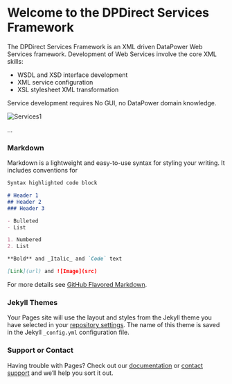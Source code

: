 # Welcome to the DPDirect Services Framework

The DPDirect Services Framework is an XML driven DataPower Web Services framework.
Development of Web Services involve the core XML skills:
- WSDL and XSD interface development
- XML service configuration
- XSL stylesheet XML transformation

Service development requires No GUI, no DataPower domain knowledge.


![Services1](https://github.com/mqsysadmin/DPDirectServicesFramework/blob/master/distribution/doc/images/services1.png)

...

### Markdown

Markdown is a lightweight and easy-to-use syntax for styling your writing. It includes conventions for

```markdown
Syntax highlighted code block

# Header 1
## Header 2
### Header 3

- Bulleted
- List

1. Numbered
2. List

**Bold** and _Italic_ and `Code` text

[Link](url) and ![Image](src)
```

For more details see [GitHub Flavored Markdown](https://guides.github.com/features/mastering-markdown/).

### Jekyll Themes

Your Pages site will use the layout and styles from the Jekyll theme you have selected in your [repository settings](https://github.com/mqsysadmin/DPDirectServicesFramework/settings). The name of this theme is saved in the Jekyll `_config.yml` configuration file.

### Support or Contact

Having trouble with Pages? Check out our [documentation](https://help.github.com/categories/github-pages-basics/) or [contact support](https://github.com/contact) and we’ll help you sort it out.
